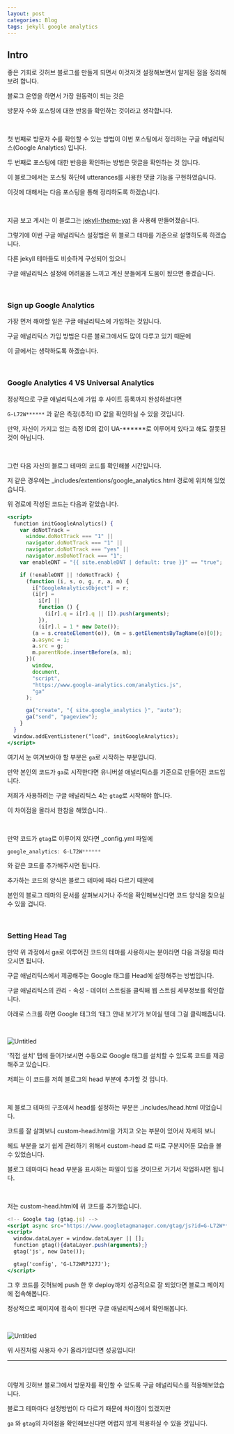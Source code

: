 ```yaml
---
layout: post
categories: Blog
tags: jekyll google analytics
---
```


## Intro

좋은 기회로 깃허브 블로그를 만들게 되면서 이것저것 설정해보면서 알게된 점을 정리해보려 합니다.

블로그 운영을 하면서 가장 원동력이 되는 것은

방문자 수와 포스팅에 대한 반응을 확인하는 것이라고 생각합니다.

<br/>

첫 번째로 방문자 수를 확인할 수 있는 방법이 이번 포스팅에서 정리하는 구글 애널리틱스(Google Analytics) 입니다.

두 번째로 포스팅에 대한 반응을 확인하는 방법은 댓글을 확인하는 것 입니다.

이 블로그에서는 포스팅 하단에 utterances를 사용한 댓글 기능을 구현하였습니다.

이것에 대해서는 다음 포스팅을 통해 정리하도록 하겠습니다.

<br/>

지금 보고 계시는 이 블로그는 [jekyll-theme-yat](https://github.com/jeffreytse/jekyll-theme-yat) 을 사용해 만들어졌습니다.

그렇기에 이번 구글 애널리틱스 설정법은 위 블로그 테마를 기준으로 설명하도록 하겠습니다.

다른 jekyll 테마들도 비슷하게 구성되어 있으니

구글 애널리틱스 설정에 어려움을 느끼고 계신 분들에게 도움이 됬으면 좋겠습니다.

<br/>

### Sign up Google Analytics

가장 먼저 해야할 일은 구글 애널리틱스에 가입하는 것입니다.

구글 애널리틱스 가입 방법은 다른 블로그에서도 많이 다루고 있기 때문에

이 글에서는 생략하도록 하겠습니다.

<br/>

### Google Analytics 4 VS Universal Analytics

정상적으로 구글 애널리틱스에 가입 후 사이트 등록까지 완성하셨다면

`G-L72W******` 과 같은 측정(추적) ID 값을 확인하실 수 있을 것입니다.

만약, 자신이 가지고 있는 측정 ID의 값이 UA-\*\*\*\*\*\*로 이루어져 있다고 해도 잘못된 것이 아닙니다.

<br/>

그런 다음 자신의 블로그 테마의 코드를 확인해볼 시간입니다.

저 같은 경우에는 \_includes/extentions/google_analytics.html 경로에 위치해 있었습니다.

위 경로에 작성된 코드는 다음과 같았습니다.

```jsx
<script>
  function initGoogleAnalytics() {
    var doNotTrack =
      window.doNotTrack === "1" ||
      navigator.doNotTrack === "1" ||
      navigator.doNotTrack === "yes" ||
      navigator.msDoNotTrack === "1";
    var enableDNT = "{{ site.enableDNT | default: true }}" == "true";

    if (!enableDNT || !doNotTrack) {
      (function (i, s, o, g, r, a, m) {
        i["GoogleAnalyticsObject"] = r;
        (i[r] =
          i[r] ||
          function () {
            (i[r].q = i[r].q || []).push(arguments);
          }),
          (i[r].l = 1 * new Date());
        (a = s.createElement(o)), (m = s.getElementsByTagName(o)[0]);
        a.async = 1;
        a.src = g;
        m.parentNode.insertBefore(a, m);
      })(
        window,
        document,
        "script",
        "https://www.google-analytics.com/analytics.js",
        "ga"
      );

      ga("create", "{ site.google_analytics }", "auto");
      ga("send", "pageview");
    }
  }
  window.addEventListener("load", initGoogleAnalytics);
</script>
```

여기서 눈 여겨보아야 할 부분은 `ga`로 시작하는 부분입니다.

만약 본인의 코드가 `ga`로 시작한다면 유니버셜 애널리틱스를 기준으로 만들어진 코드입니다.

저희가 사용하려는 구글 애널리틱스 4는 `gtag`로 시작해야 합니다.

이 차이점을 몰라서 한참을 해멨습니다..

<br/>

만약 코드가 `gtag`로 이루어져 있다면 \_config.yml 파일에

```jsx
google_analytics: G-L72W******
```

와 같은 코드를 추가해주시면 됩니다.

추가하는 코드의 양식은 블로그 테마에 따라 다르기 때문에

본인의 블로그 테마의 문서를 살펴보시거나 주석을 확인해보신다면 코드 양식을 찾으실 수 있을 겁니다.

<br/>

### Setting Head Tag

만약 위 과정에서 ga로 이루어진 코드의 테마를 사용하시는 분이라면 다음 과정을 따라오시면 됩니다.

구글 애널리틱스에서 제공해주는 Google 태그를 Head에 설정해주는 방법입니다.

구글 애널리틱스의 관리 - 속성 - 데이터 스트림을 클릭해 웹 스트림 세부정보를 확인합니다.

아래로 스크롤 하면 Google 태그의 ‘태그 안내 보기’가 보이실 텐데 그걸 클릭해줍니다.

<br/>

![Untitled](https://i.ibb.co/TkpCtVN/Untitled.png)

'직접 설치' 탭에 들어가보시면 수동으로 Google 태그를 설치할 수 있도록 코드를 제공해주고 있습니다.

저희는 이 코드를 저희 블로그의 head 부분에 추가할 것 입니다.

<br/>

제 블로그 테마의 구조에서 head를 설정하는 부분은 \_includes/head.html 이었습니다.

코드를 잘 살펴보니 custom-head.html을 가지고 오는 부분이 있어서 자세히 보니

헤드 부분을 보기 쉽게 관리하기 위해서 custom-head 로 따로 구분지어둔 모습을 볼 수 있었습니다.

블로그 테마마다 head 부분을 표시하는 파일이 있을 것이므로 거기서 작업하시면 됩니다.

<br/>

저는 custom-head.html에 위 코드를 추가했습니다.

```jsx
<!-- Google tag (gtag.js) -->
<script async src="https://www.googletagmanager.com/gtag/js?id=G-L72W******"></script>
<script>
  window.dataLayer = window.dataLayer || [];
  function gtag(){dataLayer.push(arguments);}
  gtag('js', new Date());

  gtag('config', 'G-L72WRP127J');
</script>
```

그 후 코드를 깃허브에 push 한 후 deploy까지 성공적으로 잘 되었다면 블로그 페이지에 접속해봅니다.

정상적으로 페이지에 접속이 된다면 구글 애널리틱스에서 확인해봅니다.

<br/>

![Untitled](https://i.ibb.co/VVx1xY0/Untitled-1.png)

위 사진처럼 사용자 수가 올라가있다면 성공입니다!

---

<br/>

이렇게 깃허브 블로그에서 방문자를 확인할 수 있도록 구글 애널리틱스를 적용해보았습니다.

블로그 테마마다 설정방법이 다 다르기 때문에 차이점이 있겠지만

`ga` 와 `gtag`의 차이점을 확인해보신다면 어렵지 않게 적용하실 수 있을 것입니다.
